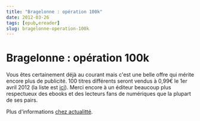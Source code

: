 ```yaml
---
title: "Bragelonne : opération 100k"
date: 2012-03-26
tags: [epub,ereader]
slug: bragelonne-operation-100k
---
```

# Bragelonne : opération 100k

Vous êtes certainement déjà au courant mais c'est une belle offre qui mérite encore plus de publicité. 100 titres différents seront vendus à 0,99€ le 1er avril 2012 (la liste est [ici](http://blog.epagine.fr/index.php/2012/03/bragelonne-fete-ses-100-000-telechargements)). Merci encore à un éditeur beaucoup plus respectueux des ebooks et des lecteurs fans de numériques que la plupart de ses pairs.

Plus d'informations [chez actualitté](http://www.actualitte.com/actualite/monde-edition/les-maisons/bragelonne-100-ebooks-a-99-cents-pour-feter-100000-ventes-numeriques-33010.htm).


